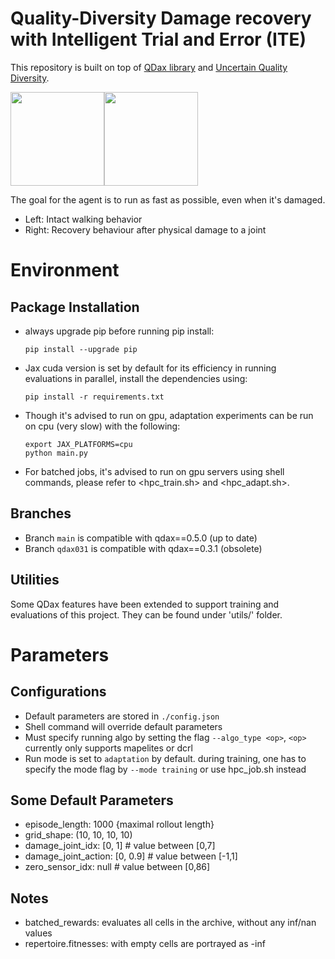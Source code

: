 # Quality-Diversity Damage recovery with Intelligent Trial and Error (ITE)
This repository is built on top of [QDax library](https://github.com/adaptive-intelligent-robotics/QDax) and [Uncertain Quality Diversity](https://github.com/adaptive-intelligent-robotics/Uncertain_Quality_Diversity).

<img src="docs/images/intact_walking.gif" height="150"/><img src="docs/images/recovery_demo.gif" height="150"/>

The goal for the agent is to run as fast as possible, even when it's damaged.
- Left: Intact walking behavior
- Right: Recovery behaviour after physical damage to a joint

# Environment
## Package Installation
- always upgrade pip before running pip install:
    ```
    pip install --upgrade pip
    ```
- Jax cuda version is set by default for its efficiency in running evaluations in parallel, install the dependencies using:
    ```
    pip install -r requirements.txt
    ```
- Though it's advised to run on gpu, adaptation experiments can be run on cpu (very slow) with the following:
    ```
    export JAX_PLATFORMS=cpu
    python main.py
    ```
- For batched jobs, it's advised to run on gpu servers using shell commands, please refer to <hpc_train.sh> and <hpc_adapt.sh>.

## Branches
- Branch ```main``` is compatible with qdax==0.5.0 (up to date)
- Branch ```qdax031``` is compatible with qdax==0.3.1 (obsolete)


## Utilities
Some QDax features have been extended to support training and evaluations of this project. They can be found under 'utils/' folder.

# Parameters
## Configurations
- Default parameters are stored in ```./config.json```
- Shell command will override default parameters
- Must specify running algo by setting the flag ```--algo_type <op>```, ```<op>``` currently only supports mapelites or dcrl
- Run mode is set to ```adaptation``` by default. during training, one has to specify the mode flag by ```--mode training``` or use hpc_job.sh instead

## Some Default Parameters
- episode_length: 1000 {maximal rollout length}
- grid_shape: (10, 10, 10, 10)
- damage_joint_idx: [0, 1]    # value between [0,7]
- damage_joint_action: [0, 0.9] # value between [-1,1]
- zero_sensor_idx: null # value between [0,86]

## Notes
- batched_rewards: evaluates all cells in the archive, without any inf/nan values
- repertoire.fitnesses: with empty cells are portrayed as -inf